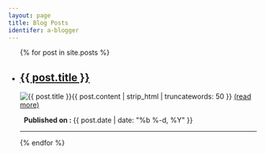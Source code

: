```yaml
---
layout: page
title: Blog Posts
identifer: a-blogger
---
```


<ul>
  {% for post in site.posts %}
    <li>
      <h2><a href="{{ post.url }}">{{ post.title }}</a></h2>
      <p><span class="image left"><img src="{{ post.image }}" alt="{{ post.title }}" /></span>{{ post.content | strip_html | truncatewords: 50 }}&nbsp;<a href="{{ post.url }}">(read more)</a></p>    
      <p><i class="fa fa-calendar"></i>&nbsp;&nbsp;<b>Published on :&nbsp;</b>{{ post.date | date: "%b %-d, %Y" }}</p>
      <hr>
    </li>
  {% endfor %}
</ul>